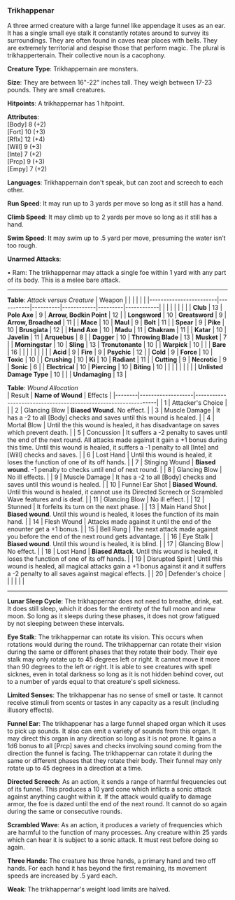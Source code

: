 ### Trikhappenar
A three armed creature with a large funnel like appendage it uses as an ear. It has a single small eye stalk it constantly  rotates around to survey its surroundings. They are often found in caves near places with bells. They are extremely territorial and despise those that perform magic. The plural is trikhappertenain. Their collective noun is a cacophony.

**Creature Type**: Trikhappernain are monsters.

**Size**: They are between 16"-22" inches tall. They weigh between 17-23 pounds. They are small creatures.

**Hitpoints**: A trikhappernar has 1 hitpoint.

**Attributes**:  
[Body] 8  (+2)  
[Fort] 10 (+3)  
[Rflx] 12 (+4)  
[Will] 9  (+3)  
[Inte] 7  (+2)  
[Prcp] 9  (+3)  
[Empy] 7  (+2)  

**Languages**: Trikhappernain don't speak, but can zoot and screech to each other.

**Run Speed**: It may run up to 3 yards per move so long as it still has a hand.

**Climb Speed**: It may climb up to 2 yards per move so long as it still has a hand.

**Swim Speed**: It may swim up to .5 yard per move, presuming the water isn’t too rough.

**Unarmed Attacks**:

 • Ram: The trikhappernar may attack a single foe within 1 yard with any part of its body. This is a melee bare attack.

-----

**Table**: *Attack versus Creature*
| Weapon                 |          |            |         |            |         |
|------------------------|-----------|----------|------------|---------|------------|
|                        |          |            |         |            |         |
| **Club**                   | 13     | **Pole Axe**       |  9     | **Arrow, Bodkin Point**    | 12    |
| **Longsword**              | 10     | **Greatsword**     |  9     | **Arrow, Broadhead**       | 11    |
| **Mace**                   | 10     | **Maul**           |  9     | **Bolt** | 11    |
| **Spear**                  |  9     | **Pike**           | 10     | **Brusgiata** | 12     |
| **Hand Axe**               | 10     | **Madu**           | 11     | **Chakram** | 11    |
| **Katar**                  | 10     | **Javelin**        | 11     | **Arquebus** |  8    |
| **Dagger**                 | 10     | **Throwing Blade** | 13     | **Musket** | 7     |
| **Morningstar**            | 10     | **Sling**          | 13     | **Tronutonante** | 10    |
| **Warpick**                | 10     |          |          |   **Bare** |  16  |
|                        |           |          |            |         |            |
| **Acid**                   | 9     | **Fire**           | 9     | **Psychic** | 12     |
| **Cold**                   | 9     | **Force**          | 10     | **Toxic**  | 10     |
| **Crushing**               | 10     | **Ki**             | 10     | **Radiant** | 11     |
| **Cutting**                | 9     | **Necrotic**       | 9     | **Sonic** | 6    |
| **Electrical**             | 10     | **Piercing**       | 10     | **Biting** | 10    |
|                        |           |          |            |         |            |
| **Unlisted Damage Type** | 10 |    |     | **Undamaging** | 13 |



**Table**: *Wound Allocation*  
| Result | **Name of Wound** | Effects                                                        |
|--------|-------------------|----------------------------------------------------------------|
|   1    | Attacker's Choice |                                                                |
|   2    | Glancing Blow     | **Biased Wound**. No effect.   |
|   3    | Muscle Damage     | It has a -2 to all [Body] checks and saves until this wound is healed. |
|   4    | Mortal Blow       | Until the this wound is healed, it has disadvantage on saves which prevent death. |
|   5    | Concussion        | It suffers a -2 penalty to saves until the end of the next round. All attacks made against it gain a +1 bonus during this time. Until this wound is healed, it suffers a -1 penalty to all [Inte] and [Will] checks and saves. |
|   6    | Lost Hand         | Until this wound is healed, it loses the function of one of its off hands. |
|   7    | Stinging Wound    | **Biased wound**. -1 penalty to checks until end of next round. |
|   8    | Glancing Blow     | No ill effects.                                     |
|   9    | Muscle Damage     | It has a -2 to all [Body] checks and saves until this wound is healed. |
|   10   | Funnel Ear Shot   | **Biased Wound**. Until this wound is healed, it cannot use its Directed Screech or Scrambled Wave features and is deaf.  |
|   11   | Glancing Blow     | No ill effect. |
|   12   | Stunned           | It forfeits its turn on the next phase. |
|   13   | Main Hand Shot    | **Biased wound**. Until this wound is healed, it loses the function of its main hand. |
|   14   | Flesh Wound       | Attacks made against it until the end of the enounter get a +1 bonus. |
|   15   | Bell Rung         | The next attack made against you before the end of the next round gets advantage.  |
|   16   | Eye Stalk         | **Biased wound**. Until this wound is healed, it is blind. |
|   17   | Glancing Blow     | No effect. |
|   18   | Lost Hand         | **Biased Attack**. Until this wound is healed, it loses the function of one of its off hands. |
|   19   | Disrupted Spirit  | Until this wound is healed, all magical attacks gain a +1 bonus against it and it suffers a -2 penalty to all saves against magical effects. |
|   20   | Defender's choice |                                   |
|        |                                                |                                   |

-----

**Lunar Sleep Cycle**: The trikhappernar does not need to breathe, drink, eat. It does still sleep, which it does for the entirety of the full moon and new moon. So long as it sleeps during these phases, it does not grow fatigued by not sleeping between these intervals.

**Eye Stalk**: The trikhappernar can rotate its vision. This occurs when rotations would during the round. The trikhappernar can rotate their vision during the same or different phases that they rotate their body. Their eye stalk may only rotate up to 45 degrees left or right. It cannot move it more than 90 degrees to the left or right.
It is able to see creatures with spell sicknes, even in total darkness so long as it is not hidden behind cover, out to a number of yards equal to that creature's spell sickness.

**Limited Senses**: The trikhappenar has no sense of smell or taste. It cannot receive stimuli from scents or tastes in any capacity as a result (including illusory effects).

**Funnel Ear**: The trikhappenar has a large funnel shaped organ which it uses to pick up sounds. It also can emit a variety of sounds from this organ. It may direct this organ in any direction so long as it is not prone. It gains a 1d6 bonus to all [Prcp] saves and checks involving sound coming from the direction the funnel is facing. The trikhappernar can rotate it during the same or different phases that they rotate their body. Their funnel may only rotate up to 45 degrees in a direction at a time.

**Directed Screech**: As an action, it sends a range of harmful frequencies out of its funnel. This produces a 10 yard cone which inflicts a sonic attack against anything caught within it. If the attack would qualify to damage armor, the foe is dazed until the end of the next round. It cannot do so again during the same or consecutive rounds.

**Scrambled Wave**: As an action, it produces a variety of frequencies which are harmful to the function of many processes. Any creature within 25 yards which can hear it is subject to a sonic attack. It must rest before doing so again.

**Three Hands**: The creature has three hands, a primary hand and two off hands. For each hand it has beyond the first remaining, its movement speeds are increased by .5 yard each.

**Weak**: The trikhappernar's weight load limits are halved.
